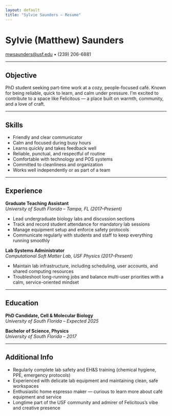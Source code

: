 ```yaml
---
layout: default
title: "Sylvie Saunders – Resume"
---
```

# Sylvie (Matthew) Saunders  
mwsaunders@usf.edu • (239) 206-6881  

---

## Objective  
PhD student seeking part-time work at a cozy, people-focused café. Known for being reliable, quick to learn, and calm under pressure. I'm excited to contribute to a space like Felicitous — a place built on warmth, community, and a love of craft.

---

## Skills  
- Friendly and clear communicator  
- Calm and focused during busy hours  
- Learns quickly and takes feedback well  
- Reliable, punctual, and respectful of routine  
- Comfortable with technology and POS systems  
- Committed to cleanliness and organization  
- Works well independently or as part of a team  

---

## Experience  

**Graduate Teaching Assistant**  
_University of South Florida – Tampa, FL (2017–Present)_  
- Lead undergraduate biology labs and discussion sections  
- Track and record student attendance for mandatory lab sessions  
- Manage equipment setup and enforce safety protocols  
- Communicate regularly with students and staff to keep everything running smoothly  

**Lab Systems Administrator**  
_Computational Soft Matter Lab, USF Physics (2017–Present)_  
- Maintain lab infrastructure, including scheduling, user accounts, and shared computing resources  
- Troubleshoot long-running jobs and balance multi-user priorities with a calm, service-oriented mindset  

---

## Education  

**PhD Candidate, Cell & Molecular Biology**  
_University of South Florida – Expected 2025_

**Bachelor of Science, Physics**  
_University of South Florida – 2017_

---

## Additional Info  
- Regularly complete lab safety and EH&S training (chemical hygiene, PPE, emergency protocols)  
- Experienced with delicate lab equipment and maintaining clean, safe workspaces  
- Enthusiastic home espresso maker — curious to learn more about café equipment and service  
- Longtime part of the USF community and admirer of Felicitous’s vibe and creative presence  

